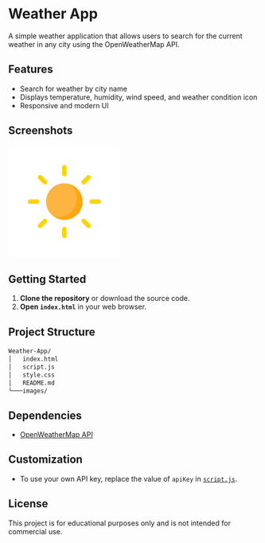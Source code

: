 # Weather App

A simple weather application that allows users to search for the current weather in any city using the OpenWeatherMap API.

## Features

- Search for weather by city name
- Displays temperature, humidity, wind speed, and weather condition icon
- Responsive and modern UI

## Screenshots

![Weather App Screenshot](images/clear.png)

## Getting Started

1. **Clone the repository** or download the source code.
2. **Open `index.html`** in your web browser.

## Project Structure

```
Weather-App/
│   index.html
│   script.js
│   style.css
│   README.md
└───images/
```

## Dependencies

- [OpenWeatherMap API](https://openweathermap.org/api)

## Customization

- To use your own API key, replace the value of `apiKey` in [`script.js`](script.js).

## License

This project is for educational purposes only and is not intended for commercial use.
